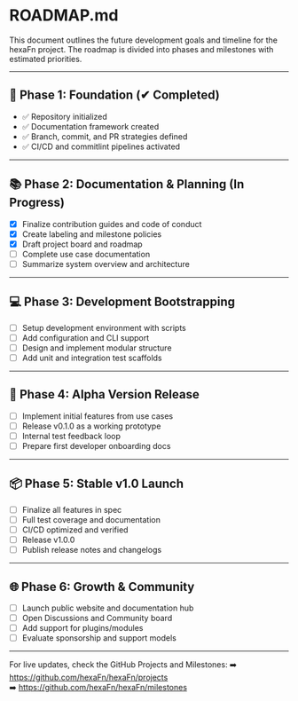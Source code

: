 <!--
SPDX-FileCopyrightText: 2025 Hüsamettin Arabacı
SPDX-License-Identifier: MIT
-->

# ROADMAP.md

This document outlines the future development goals and timeline for the hexaFn project. The roadmap is divided into phases and milestones with estimated priorities.

---

## 🧱 Phase 1: Foundation (✔ Completed)

- ✅ Repository initialized
- ✅ Documentation framework created
- ✅ Branch, commit, and PR strategies defined
- ✅ CI/CD and commitlint pipelines activated

---

## 📚 Phase 2: Documentation & Planning (In Progress)

- [x] Finalize contribution guides and code of conduct
- [x] Create labeling and milestone policies
- [x] Draft project board and roadmap
- [ ] Complete use case documentation
- [ ] Summarize system overview and architecture

---

## 💻 Phase 3: Development Bootstrapping

- [ ] Setup development environment with scripts
- [ ] Add configuration and CLI support
- [ ] Design and implement modular structure
- [ ] Add unit and integration test scaffolds

---

## 🚀 Phase 4: Alpha Version Release

- [ ] Implement initial features from use cases
- [ ] Release v0.1.0 as a working prototype
- [ ] Internal test feedback loop
- [ ] Prepare first developer onboarding docs

---

## 📦 Phase 5: Stable v1.0 Launch

- [ ] Finalize all features in spec
- [ ] Full test coverage and documentation
- [ ] CI/CD optimized and verified
- [ ] Release v1.0.0
- [ ] Publish release notes and changelogs

---

## 🌐 Phase 6: Growth & Community

- [ ] Launch public website and documentation hub
- [ ] Open Discussions and Community board
- [ ] Add support for plugins/modules
- [ ] Evaluate sponsorship and support models

---

For live updates, check the GitHub Projects and Milestones:
➡️ https://github.com/hexaFn/hexaFn/projects  
➡️ https://github.com/hexaFn/hexaFn/milestones